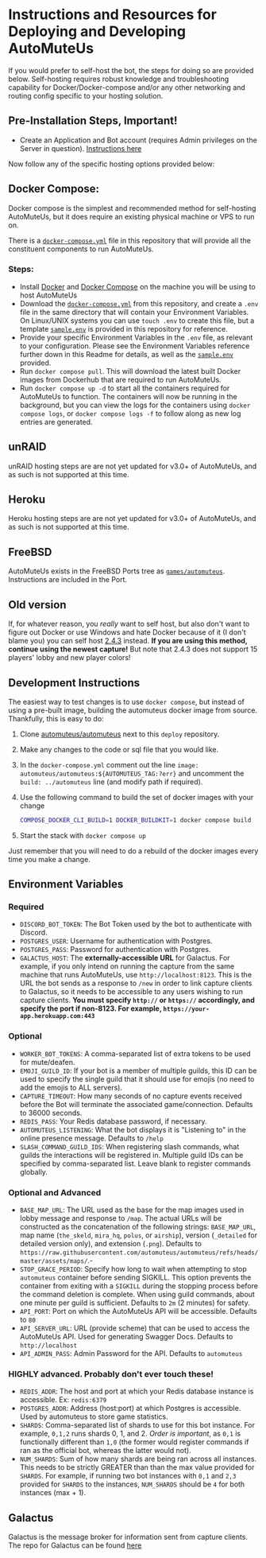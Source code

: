 # Instructions and Resources for Deploying and Developing AutoMuteUs

If you would prefer to self-host the bot, the steps for doing so are provided below. Self-hosting requires robust knowledge and troubleshooting capability for Docker/Docker-compose and/or any other networking and routing config specific to your hosting solution.

## Pre-Installation Steps, Important!

- Create an Application and Bot account (requires Admin privileges on the Server in question). [Instructions here](BOT_README.md)

Now follow any of the specific hosting options provided below:

## Docker Compose:

Docker compose is the simplest and recommended method for self-hosting AutoMuteUs, but it does require an existing physical machine or VPS to run on.

There is a [`docker-compose.yml`](docker-compose.yml) file in this repository that will provide all the constituent components to run AutoMuteUs.

### Steps:

- Install [Docker](https://docs.docker.com/engine/install/) and [Docker Compose](https://docs.docker.com/compose/install/) on the machine you will be using to host AutoMuteUs
- Download the [`docker-compose.yml`](docker-compose.yml) from this repository, and create a `.env` file in the same directory that will contain your Environment Variables. On Linux/UNIX systems you can use `touch .env` to create this file, but a template [`sample.env`](sample.env) is provided in this repository for reference. 
- Provide your specific Environment Variables in the `.env` file, as relevant to your configuration. Please see the Environment Variables reference further down in this Readme for details, as well as the [`sample.env`](sample.env) provided.
- Run `docker compose pull`. This will download the latest built Docker images from Dockerhub that are required to run AutoMuteUs.
- Run `docker compose up -d` to start all the containers required for AutoMuteUs to function. The containers will now be running in the background, but you can view the logs for the containers using `docker compose logs`, or `docker compose logs -f` to follow along as new log entries are generated.

## unRAID

unRAID hosting steps are are not yet updated for v3.0+ of AutoMuteUs, and as such is not supported at this time.

## Heroku

Heroku hosting steps are are not yet updated for v3.0+ of AutoMuteUs, and as such is not supported at this time.

## FreeBSD

AutoMuteUs exists in the FreeBSD Ports tree as [`games/automuteus`](https://www.freshports.org/games/automuteus/). Instructions are included in the Port.

## Old version
If, for whatever reason, you _really_ want to self host, but also don't want to figure out Docker or use Windows and hate Docker because of it (I don't blame you) you can self host [2.4.3](https://github.com/denverquane/automuteus/releases/tag/2.4.3) instead. **If you are using this method, continue using the newest capture!** But note that 2.4.3 does not support 15 players' lobby and new player colors!

## Development Instructions
The easiest way to test changes is to use `docker compose`, but instead of using a pre-built image, building the automuteus docker image from source. Thankfully, this is easy to do:

1. Clone [automuteus/automuteus](https://github.com/automuteus/automuteus) next to this `deploy` repository.
2. Make any changes to the code or sql file that you would like.
3. In the `docker-compose.yml` comment out the line `image: automuteus/automuteus:${AUTOMUTEUS_TAG:?err}` and uncomment the `build: ../automuteus` line (and modify path if required).
4. Use the following command to build the set of docker images with your change

   ```bash
   COMPOSE_DOCKER_CLI_BUILD=1 DOCKER_BUILDKIT=1 docker compose build
   ```

5. Start the stack with `docker compose up`

Just remember that you will need to do a rebuild of the docker images every time you make a change.

## Environment Variables

### Required

- `DISCORD_BOT_TOKEN`: The Bot Token used by the bot to authenticate with Discord.
- `POSTGRES_USER`: Username for authentication with Postgres.
- `POSTGRES_PASS`: Password for authentication with Postgres.
- `GALACTUS_HOST`: The **externally-accessible URL** for Galactus. 
  For example, if you only intend on running the capture from the same machine that runs AutoMuteUs, use `http://localhost:8123`.
  This is the URL the bot sends as a response to `/new` in order to link capture clients to Galactus, so it needs to be accessible to any users wishing to run capture clients.
  **You must specify `http://` or `https://` accordingly, and specify the port if non-8123. For example, `https://your-app.herokuapp.com:443`**

### Optional
- `WORKER_BOT_TOKENS`: A comma-separated list of extra tokens to be used for mute/deafen.
- `EMOJI_GUILD_ID`: If your bot is a member of multiple guilds, this ID can be used to specify the single guild that it should use for emojis (no need to add the emojis to ALL servers).
- `CAPTURE_TIMEOUT`: How many seconds of no capture events received before the Bot will terminate the associated game/connection. Defaults to 36000 seconds.
- `REDIS_PASS`: Your Redis database password, if necessary.
- `AUTOMUTEUS_LISTENING`: What the bot displays it is "Listening to" in the online presence message. Defaults to `/help`
- `SLASH_COMMAND_GUILD_IDS`: When registering slash commands, what guilds the interactions will be registered in. Multiple guild IDs can be specified by comma-separated list. Leave blank to register commands globally.

 
### Optional and Advanced
- `BASE_MAP_URL`: The URL used as the base for the map images used in lobby message and response to `/map`. The actual URLs will be constructed as the concatenation of the following strings: `BASE_MAP_URL`, map name (`the_skeld`, `mira_hq`, `polus`, or `airship`), version (`_detailed` for detailed version only), and extension (`.png`). Defaults to `https://raw.githubusercontent.com/automuteus/automuteus/refs/heads/master/assets/maps/`.-
- `STOP_GRACE_PERIOD`: Specify how long to wait when attempting to stop `automuteus` container before sending SIGKILL. This option prevents the container from exiting with a `SIGKILL` during the stopping process before the command deletion is complete. When using guild commands, about one minute per guild is sufficient. Defaults to `2m` (2 minutes) for safety.
- `API_PORT`: Port on which the AutoMuteUs API will be accessible. Defaults to `80`
- `API_SERVER_URL`: URL (provide scheme) that can be used to access the AutoMuteUs API. Used for generating Swagger Docs. Defaults to `http://localhost`
- `API_ADMIN_PASS`: Admin Password for the API. Defaults to `automuteus`

### HIGHLY advanced. Probably don't ever touch these!

- `REDIS_ADDR`: The host and port at which your Redis database instance is accessible. Ex: `redis:6379`
- `POSTGRES_ADDR`: Address (host:port) at which Postgres is accessible. Used by automuteus to store game statistics. 
- `SHARDS`: Comma-separated list of shards to use for this bot instance. For example, `0,1,2` runs shards 0, 1, and 2. *Order is important*, as `0,1` is functionally different than `1,0` (the former would register commands if ran as the official bot, whereas the latter would not).
- `NUM_SHARDS`: Sum of how many shards are being ran across all instances. This needs to be strictly GREATER than than the max value provided for `SHARDS`. For example, if running two bot instances with `0,1` and `2,3` provided for `SHARDS` to the instances, `NUM_SHARDS` should be `4` for both instances (max + 1).

## Galactus

Galactus is the message broker for information sent from capture clients. The repo for Galactus can be found [here](https://github.com/automuteus/galactus)
